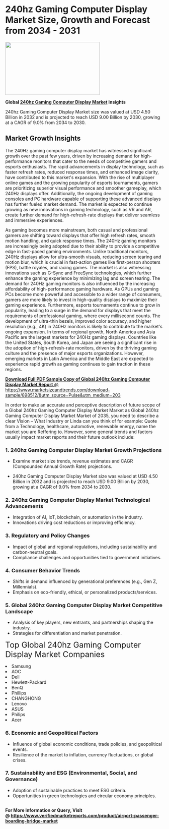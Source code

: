 <H1>240hz Gaming Computer Display Market Size, Growth and Forecast from 2034 - 2031</H1><img class="aligncenter size-medium wp-image-584254" src="https://thirdeyenews.in/wp-content/uploads/2034/09/Global-Market-Research-300x168.jpeg" alt="" width="300" height="168" /><p><strong>Global&nbsp;<a href="https://www.marketsizeandtrends.com/download-sample/898512/&amp;utm_source=Pulse&amp;utm_medium=203">240hz Gaming Computer Display Market</a> Insights</strong></p><p>240hz Gaming Computer Display Market size was valued at USD 4.50 Billion in 2032 and is projected to reach USD 9.00 Billion by 2030, growing at a CAGR of 9.0% from 2034 to 2030.</p><p><h2>Market Growth Insights</h2> <p>The 240Hz gaming computer display market has witnessed significant growth over the past few years, driven by increasing demand for high-performance monitors that cater to the needs of competitive gamers and esports enthusiasts. The rapid advancements in display technology, such as faster refresh rates, reduced response times, and enhanced image clarity, have contributed to this market's expansion. With the rise of multiplayer online games and the growing popularity of esports tournaments, gamers are prioritizing superior visual performance and smoother gameplay, which 240Hz displays offer. Additionally, the ongoing development of gaming consoles and PC hardware capable of supporting these advanced displays has further fueled market demand. The market is expected to continue growing as new innovations in gaming technology, such as VR and AR, create further demand for high-refresh-rate displays that deliver seamless and immersive experiences.</p> <p><a href="#"></a></p> <p>As gaming becomes more mainstream, both casual and professional gamers are shifting toward displays that offer high refresh rates, smooth motion handling, and quick response times. The 240Hz gaming monitors are increasingly being adopted due to their ability to provide a competitive edge in fast-paced gaming environments. Unlike traditional monitors, 240Hz displays allow for ultra-smooth visuals, reducing screen tearing and motion blur, which is crucial in fast-action games like first-person shooters (FPS), battle royales, and racing games. The market is also witnessing innovations such as G-Sync and FreeSync technologies, which further enhance the gaming experience by minimizing lag and screen tearing. The demand for 240Hz gaming monitors is also influenced by the increasing affordability of high-performance gaming hardware. As GPUs and gaming PCs become more powerful and accessible to a wider range of consumers, gamers are more likely to invest in high-quality displays to maximize their gaming experience. Furthermore, esports tournaments continue to grow in popularity, leading to a surge in the demand for displays that meet the requirements of professional gaming, where every millisecond counts. The development of ultra-thin bezels, improved color accuracy, and higher resolution (e.g., 4K) in 240Hz monitors is likely to contribute to the market's ongoing expansion. In terms of regional growth, North America and Asia Pacific are the largest markets for 240Hz gaming displays. Countries like the United States, South Korea, and Japan are seeing a significant rise in the adoption of high-refresh-rate monitors, driven by the thriving gaming culture and the presence of major esports organizations. However, emerging markets in Latin America and the Middle East are expected to experience rapid growth as gaming continues to gain traction in these regions. <p><a href="#"></p><p><span class=""><strong>Download Full PDF Sample Copy of Global 240hz Gaming Computer Display Market Report</strong> @ <a href="https://www.marketsizeandtrends.com/download-sample/898512/&amp;utm_source=Pulse&amp;utm_medium=203" target="_blank">https://www.marketsizeandtrends.com/download-sample/898512/&amp;utm_source=Pulse&amp;utm_medium=203</a></span></p><p>In order to make an accurate and perceptive description of future scope of a Global&nbsp;240hz Gaming Computer Display Market Market as Global&nbsp;240hz Gaming Computer Display Market Market of 2035, you need to describe a clear Vision &ndash; What Industry or Linda can you think of for example: Quote from a Technology, healthcare, automotive, renewable energy, name the market you are Reffering to. However, some general trends and factors usually impact market reports and their future outlook include:</p><h3>1.&nbsp;<strong>240hz Gaming Computer Display Market Growth Projections</strong></h3><ul><li>Examine market size trends, revenue estimates and CAGR (Compounded Annual Growth Rate) projections.</li><li><p>240hz Gaming Computer Display Market size was valued at USD 4.50 Billion in 2032 and is projected to reach USD 9.00 Billion by 2030, growing at a CAGR of 9.0% from 2034 to 2030.</p></li></ul><h3>2.&nbsp;<strong>240hz Gaming Computer Display Market Technological Advancements</strong></h3><ul><li>Integration of AI, IoT, blockchain, or automation in the industry.</li><li>Innovations driving cost reductions or improving efficiency.</li></ul><h3>3.&nbsp;<strong>Regulatory and Policy Changes</strong></h3><ul><li>Impact of global and regional regulations, including sustainability and carbon-neutral goals.</li><li>Compliance challenges and opportunities tied to government initiatives.</li></ul><h3>4.&nbsp;<strong>Consumer Behavior Trends</strong></h3><ul><li>Shifts in demand influenced by generational preferences (e.g., Gen Z, Millennials).</li><li>Emphasis on eco-friendly, ethical, or personalized products/services.</li></ul><h3>5.&nbsp;<strong>Global 240hz Gaming Computer Display Market Competitive Landscape</strong></h3><ul><li>Analysis of key players, new entrants, and partnerships shaping the industry.</li><li>Strategies for differentiation and market penetration.</li></ul><p data-pm-slice="1 1 []"><span style="color: inherit; font-family: inherit; font-size: 25px;">Top Global 240hz Gaming Computer Display Market Companies</span></p><div class="" data-test-id=""><p><li>Samsung</li><li> AOC</li><li> Dell</li><li> Hewlett-Packard</li><li> BenQ</li><li> Phillips</li><li> CHANGHONG</li><li> Lenovo</li><li> ASUS</li><li> Philips</li><li> Acer</li></p></div><h3>6.&nbsp;<strong>Economic and Geopolitical Factors</strong></h3><ul><li>Influence of global economic conditions, trade policies, and geopolitical events.</li><li>Resilience of the market to inflation, currency fluctuations, or global crises.</li></ul><h3>7.&nbsp;<strong>Sustainability and ESG (Environmental, Social, and Governance)</strong></h3><ul><li>Adoption of sustainable practices to meet ESG criteria.</li><li>Opportunities in green technologies and circular economy principles.</li></ul><h2><strong style="font-size: 14px;">For More Information or Query, Visit @&nbsp;</strong><a style="background-color: #ffffff; font-size: 14px;" href="https://www.marketsizeandtrends.com/report/240hz-gaming-computer-display-market/" target="_blank">https://www.verifiedmarketreports.com/product/airport-passenger-boarding-bridge-market</a></h2>
